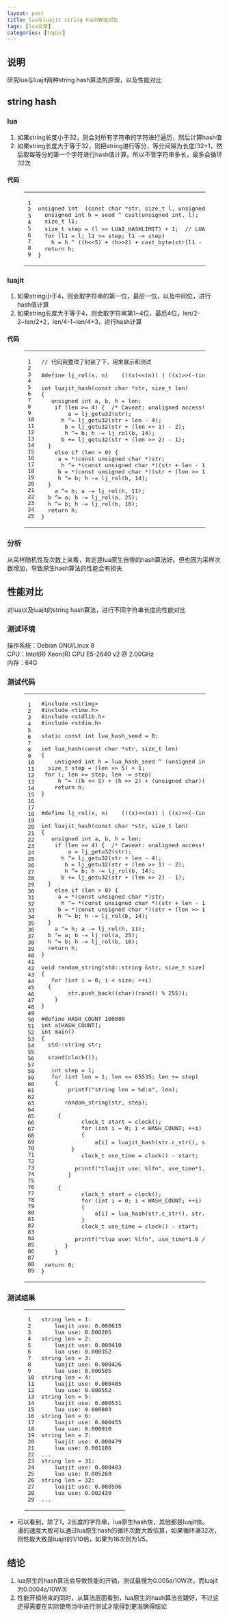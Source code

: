 ```yaml
---
layout: post
title: lua与luajit string hash算法对比 
tags: [lua文章]
categories: [topic]
---
```

<h2 id="说明"><a href="#说明" class="headerlink" title="说明"></a>说明</h2><p>研究lua与luajit两种string hash算法的原理，以及性能对比</p>

<h2 id="string-hash"><a href="#string-hash" class="headerlink" title="string hash"></a>string hash</h2><h3 id="lua"><a href="#lua" class="headerlink" title="lua"></a>lua</h3><ol>
<li>如果string长度小于32，则会对所有字符串的字符进行遍历，然后计算hash值</li>
<li>如果string长度大于等于32，则把string进行等分，等分间隔为长度/32+1，然后取每等分的第一个字符进行hash值计算。所以不管字符串多长，最多会循环32次</li>
</ol>
<h4 id="代码"><a href="#代码" class="headerlink" title="代码"></a>代码</h4><figure class="highlight cpp"><table><tbody><tr><td class="gutter"><pre><span class="line">1</span><br/><span class="line">2</span><br/><span class="line">3</span><br/><span class="line">4</span><br/><span class="line">5</span><br/><span class="line">6</span><br/><span class="line">7</span><br/><span class="line">8</span><br/><span class="line">9</span><br/></pre></td><td class="code"><pre><span class="line"></span><br/><span class="line"><span class="function"><span class="keyword">unsigned</span> <span class="keyword">int</span>  <span class="params">(<span class="keyword">const</span> <span class="keyword">char</span> *str, <span class="keyword">size_t</span> l, <span class="keyword">unsigned</span> <span class="keyword">int</span> seed)</span> </span>{</span><br/><span class="line">  <span class="keyword">unsigned</span> <span class="keyword">int</span> h = seed ^ cast(<span class="keyword">unsigned</span> <span class="keyword">int</span>, l);</span><br/><span class="line">  <span class="keyword">size_t</span> l1;</span><br/><span class="line">  <span class="keyword">size_t</span> step = (l &gt;&gt; LUAI_HASHLIMIT) + <span class="number">1</span>;  <span class="comment">// LUAI_HASHLIMIT值为5，l是字符串长度，不是一</span></span><br/><span class="line">  <span class="keyword">for</span> (l1 = l; l1 &gt;= step; l1 -= step)</span><br/><span class="line">    h = h ^ ((h&lt;&lt;<span class="number">5</span>) + (h&gt;&gt;<span class="number">2</span>) + cast_byte(str[l1 - <span class="number">1</span>]));</span><br/><span class="line">  <span class="keyword">return</span> h;</span><br/><span class="line">}</span><br/></pre></td></tr></tbody></table></figure>
<h3 id="luajit"><a href="#luajit" class="headerlink" title="luajit"></a>luajit</h3><ol>
<li>如果string小于4，则会取字符串的第一位，最后一位，以及中间位，进行hash值计算</li>
<li>如果string长度大于等于4，则会取字符串第1~4位，最后4位，len/2-2~len/2+2，len/4-1~len/4+3，进行hash计算</li>
</ol>
<h4 id="代码-1"><a href="#代码-1" class="headerlink" title="代码"></a>代码</h4><figure class="highlight cpp"><table><tbody><tr><td class="gutter"><pre><span class="line">1</span><br/><span class="line">2</span><br/><span class="line">3</span><br/><span class="line">4</span><br/><span class="line">5</span><br/><span class="line">6</span><br/><span class="line">7</span><br/><span class="line">8</span><br/><span class="line">9</span><br/><span class="line">10</span><br/><span class="line">11</span><br/><span class="line">12</span><br/><span class="line">13</span><br/><span class="line">14</span><br/><span class="line">15</span><br/><span class="line">16</span><br/><span class="line">17</span><br/><span class="line">18</span><br/><span class="line">19</span><br/><span class="line">20</span><br/><span class="line">21</span><br/><span class="line">22</span><br/><span class="line">23</span><br/><span class="line">24</span><br/><span class="line">25</span><br/></pre></td><td class="code"><pre><span class="line"><span class="comment">// 代码我整理了封装了下，用来展示和测试</span></span><br/><span class="line"></span><br/><span class="line"><span class="meta">#<span class="meta-keyword">define</span> lj_rol(x, n)	(((x)<span class="meta-string">&lt;&lt;(n)) | ((x)&gt;&gt;(-(int)(n)&amp;(8*sizeof(x)-1))))</span></span></span><br/><span class="line"></span><br/><span class="line"><span class="function"><span class="keyword">int</span> <span class="title">luajit_hash</span><span class="params">(<span class="keyword">const</span> <span class="keyword">char</span> *str, <span class="keyword">size_t</span> len)</span></span></span><br/><span class="line"><span class="function"></span>{</span><br/><span class="line">	<span class="keyword">unsigned</span> <span class="keyword">int</span> a, b, h = len;</span><br/><span class="line">	<span class="keyword">if</span> (len &gt;= <span class="number">4</span>) {  <span class="comment">/* Caveat: unaligned access! */</span></span><br/><span class="line">		a = lj_getu32(str);</span><br/><span class="line">		h ^= lj_getu32(str + len - <span class="number">4</span>);</span><br/><span class="line">		b = lj_getu32(str + (len &gt;&gt; <span class="number">1</span>) - <span class="number">2</span>);</span><br/><span class="line">		h ^= b; h -= lj_rol(b, <span class="number">14</span>);</span><br/><span class="line">		b += lj_getu32(str + (len &gt;&gt; <span class="number">2</span>) - <span class="number">1</span>);</span><br/><span class="line">	}</span><br/><span class="line">	<span class="keyword">else</span> <span class="keyword">if</span> (len &gt; <span class="number">0</span>) {</span><br/><span class="line">		a = *(<span class="keyword">const</span> <span class="keyword">unsigned</span> <span class="keyword">char</span> *)str;</span><br/><span class="line">		h ^= *(<span class="keyword">const</span> <span class="keyword">unsigned</span> <span class="keyword">char</span> *)(str + len - <span class="number">1</span>);</span><br/><span class="line">		b = *(<span class="keyword">const</span> <span class="keyword">unsigned</span> <span class="keyword">char</span> *)(str + (len &gt;&gt; <span class="number">1</span>));</span><br/><span class="line">		h ^= b; h -= lj_rol(b, <span class="number">14</span>);</span><br/><span class="line">	}</span><br/><span class="line">	a ^= h; a -= lj_rol(h, <span class="number">11</span>);</span><br/><span class="line">	b ^= a; b -= lj_rol(a, <span class="number">25</span>);</span><br/><span class="line">	h ^= b; h -= lj_rol(b, <span class="number">16</span>);</span><br/><span class="line">	<span class="keyword">return</span> h;</span><br/><span class="line">}</span><br/></pre></td></tr></tbody></table></figure>
<h3 id="分析"><a href="#分析" class="headerlink" title="分析"></a>分析</h3><p>从采样随机性及次数上来看，肯定是lua原生自带的hash算法好。但也因为采样次数增加，导致原生hash算法的性能会有损失</p>
<h2 id="性能对比"><a href="#性能对比" class="headerlink" title="性能对比"></a>性能对比</h2><p>对lua以及luajit的string hash算法，进行不同字符串长度的性能对比</p>
<h3 id="测试环境"><a href="#测试环境" class="headerlink" title="测试环境"></a>测试环境</h3><p>操作系统：Debian GNU/Linux 8<br/>CPU：Intel(R) Xeon(R) CPU E5-2640 v2 @ 2.00GHz<br/>内存：64G</p>
<h3 id="测试代码"><a href="#测试代码" class="headerlink" title="测试代码"></a>测试代码</h3><figure class="highlight cpp"><table><tbody><tr><td class="gutter"><pre><span class="line">1</span><br/><span class="line">2</span><br/><span class="line">3</span><br/><span class="line">4</span><br/><span class="line">5</span><br/><span class="line">6</span><br/><span class="line">7</span><br/><span class="line">8</span><br/><span class="line">9</span><br/><span class="line">10</span><br/><span class="line">11</span><br/><span class="line">12</span><br/><span class="line">13</span><br/><span class="line">14</span><br/><span class="line">15</span><br/><span class="line">16</span><br/><span class="line">17</span><br/><span class="line">18</span><br/><span class="line">19</span><br/><span class="line">20</span><br/><span class="line">21</span><br/><span class="line">22</span><br/><span class="line">23</span><br/><span class="line">24</span><br/><span class="line">25</span><br/><span class="line">26</span><br/><span class="line">27</span><br/><span class="line">28</span><br/><span class="line">29</span><br/><span class="line">30</span><br/><span class="line">31</span><br/><span class="line">32</span><br/><span class="line">33</span><br/><span class="line">34</span><br/><span class="line">35</span><br/><span class="line">36</span><br/><span class="line">37</span><br/><span class="line">38</span><br/><span class="line">39</span><br/><span class="line">40</span><br/><span class="line">41</span><br/><span class="line">42</span><br/><span class="line">43</span><br/><span class="line">44</span><br/><span class="line">45</span><br/><span class="line">46</span><br/><span class="line">47</span><br/><span class="line">48</span><br/><span class="line">49</span><br/><span class="line">50</span><br/><span class="line">51</span><br/><span class="line">52</span><br/><span class="line">53</span><br/><span class="line">54</span><br/><span class="line">55</span><br/><span class="line">56</span><br/><span class="line">57</span><br/><span class="line">58</span><br/><span class="line">59</span><br/><span class="line">60</span><br/><span class="line">61</span><br/><span class="line">62</span><br/><span class="line">63</span><br/><span class="line">64</span><br/><span class="line">65</span><br/><span class="line">66</span><br/><span class="line">67</span><br/><span class="line">68</span><br/><span class="line">69</span><br/><span class="line">70</span><br/><span class="line">71</span><br/><span class="line">72</span><br/><span class="line">73</span><br/><span class="line">74</span><br/><span class="line">75</span><br/><span class="line">76</span><br/><span class="line">77</span><br/><span class="line">78</span><br/><span class="line">79</span><br/><span class="line">80</span><br/><span class="line">81</span><br/><span class="line">82</span><br/><span class="line">83</span><br/><span class="line">84</span><br/><span class="line">85</span><br/><span class="line">86</span><br/><span class="line">87</span><br/><span class="line">88</span><br/><span class="line">89</span><br/></pre></td><td class="code"><pre><span class="line"><span class="meta">#<span class="meta-keyword">include</span> <span class="meta-string">&lt;string&gt;</span></span></span><br/><span class="line"><span class="meta">#<span class="meta-keyword">include</span> <span class="meta-string">&lt;time.h&gt;</span></span></span><br/><span class="line"><span class="meta">#<span class="meta-keyword">include</span> <span class="meta-string">&lt;stdlib.h&gt;</span></span></span><br/><span class="line"><span class="meta">#<span class="meta-keyword">include</span> <span class="meta-string">&lt;stdio.h&gt;</span></span></span><br/><span class="line"></span><br/><span class="line"><span class="keyword">static</span> <span class="keyword">const</span> <span class="keyword">int</span> lua_hash_seed = <span class="number">0</span>;</span><br/><span class="line"></span><br/><span class="line"><span class="function"><span class="keyword">int</span> <span class="title">lua_hash</span><span class="params">(<span class="keyword">const</span> <span class="keyword">char</span> *str, <span class="keyword">size_t</span> len)</span></span></span><br/><span class="line"><span class="function"></span>{</span><br/><span class="line">	<span class="keyword">unsigned</span> <span class="keyword">int</span> h = lua_hash_seed ^ (<span class="keyword">unsigned</span> <span class="keyword">int</span>)len;</span><br/><span class="line">	<span class="keyword">size_t</span> step = (len &gt;&gt; <span class="number">5</span>) + <span class="number">1</span>;</span><br/><span class="line">	<span class="keyword">for</span> (; len &gt;= step; len -= step)</span><br/><span class="line">		h ^= ((h &lt;&lt; <span class="number">5</span>) + (h &gt;&gt; <span class="number">2</span>) + (<span class="keyword">unsigned</span> <span class="keyword">char</span>)(str[len - <span class="number">1</span>]));</span><br/><span class="line">	<span class="keyword">return</span> h;</span><br/><span class="line">}</span><br/><span class="line"></span><br/><span class="line"></span><br/><span class="line"><span class="meta">#<span class="meta-keyword">define</span> lj_rol(x, n)	(((x)<span class="meta-string">&lt;&lt;(n)) | ((x)&gt;&gt;(-(int)(n)&amp;(8*sizeof(x)-1))))</span></span></span><br/><span class="line"></span><br/><span class="line"><span class="function"><span class="keyword">int</span> <span class="title">luajit_hash</span><span class="params">(<span class="keyword">const</span> <span class="keyword">char</span> *str, <span class="keyword">size_t</span> len)</span></span></span><br/><span class="line"><span class="function"></span>{</span><br/><span class="line">	<span class="keyword">unsigned</span> <span class="keyword">int</span> a, b, h = len;</span><br/><span class="line">	<span class="keyword">if</span> (len &gt;= <span class="number">4</span>) {  <span class="comment">/* Caveat: unaligned access! */</span></span><br/><span class="line">		a = lj_getu32(str);</span><br/><span class="line">		h ^= lj_getu32(str + len - <span class="number">4</span>);</span><br/><span class="line">		b = lj_getu32(str + (len &gt;&gt; <span class="number">1</span>) - <span class="number">2</span>);</span><br/><span class="line">		h ^= b; h -= lj_rol(b, <span class="number">14</span>);</span><br/><span class="line">		b += lj_getu32(str + (len &gt;&gt; <span class="number">2</span>) - <span class="number">1</span>);</span><br/><span class="line">	}</span><br/><span class="line">	<span class="keyword">else</span> <span class="keyword">if</span> (len &gt; <span class="number">0</span>) {</span><br/><span class="line">		a = *(<span class="keyword">const</span> <span class="keyword">unsigned</span> <span class="keyword">char</span> *)str;</span><br/><span class="line">		h ^= *(<span class="keyword">const</span> <span class="keyword">unsigned</span> <span class="keyword">char</span> *)(str + len - <span class="number">1</span>);</span><br/><span class="line">		b = *(<span class="keyword">const</span> <span class="keyword">unsigned</span> <span class="keyword">char</span> *)(str + (len &gt;&gt; <span class="number">1</span>));</span><br/><span class="line">		h ^= b; h -= lj_rol(b, <span class="number">14</span>);</span><br/><span class="line">	}</span><br/><span class="line">	a ^= h; a -= lj_rol(h, <span class="number">11</span>);</span><br/><span class="line">	b ^= a; b -= lj_rol(a, <span class="number">25</span>);</span><br/><span class="line">	h ^= b; h -= lj_rol(b, <span class="number">16</span>);</span><br/><span class="line">	<span class="keyword">return</span> h;</span><br/><span class="line">}</span><br/><span class="line"></span><br/><span class="line"><span class="function"><span class="keyword">void</span> <span class="title">random_string</span><span class="params">(<span class="built_in">std</span>::<span class="built_in">string</span> &amp;str, <span class="keyword">size_t</span> size)</span></span></span><br/><span class="line"><span class="function"></span>{</span><br/><span class="line">	<span class="keyword">for</span> (<span class="keyword">int</span> i = <span class="number">0</span>; i &lt; size; ++i)</span><br/><span class="line">	{</span><br/><span class="line">		str.push_back((<span class="keyword">char</span>)(rand() % <span class="number">255</span>));</span><br/><span class="line">	}</span><br/><span class="line">}</span><br/><span class="line"></span><br/><span class="line"><span class="meta">#<span class="meta-keyword">define</span> HASH_COUNT 100000</span></span><br/><span class="line"><span class="keyword">int</span> a[HASH_COUNT];</span><br/><span class="line"><span class="function"><span class="keyword">int</span> <span class="title">main</span><span class="params">()</span></span></span><br/><span class="line"><span class="function"></span>{</span><br/><span class="line">	<span class="built_in">std</span>::<span class="built_in">string</span> str;</span><br/><span class="line"></span><br/><span class="line">	srand(clock());</span><br/><span class="line"></span><br/><span class="line">	<span class="keyword">int</span> step = <span class="number">1</span>;</span><br/><span class="line">	<span class="keyword">for</span> (<span class="keyword">int</span> len = <span class="number">1</span>; len &lt;= <span class="number">65535</span>; len += step)</span><br/><span class="line">	{</span><br/><span class="line">		<span class="built_in">printf</span>(<span class="string">&#34;string len = %d:n&#34;</span>, len);</span><br/><span class="line"></span><br/><span class="line">		random_string(str, step);</span><br/><span class="line">		</span><br/><span class="line">		{</span><br/><span class="line">			<span class="keyword">clock_t</span> start = clock();</span><br/><span class="line">			<span class="keyword">for</span> (<span class="keyword">int</span> i = <span class="number">0</span>; i &lt; HASH_COUNT; ++i)</span><br/><span class="line">			{</span><br/><span class="line">				a[i] = luajit_hash(str.c_str(), str.size());	<span class="comment">// 防止编译器优化;</span></span><br/><span class="line">			}</span><br/><span class="line">			<span class="keyword">clock_t</span> use_time = clock() - start;</span><br/><span class="line"></span><br/><span class="line">			<span class="built_in">printf</span>(<span class="string">&#34;tluajit use: %lfn&#34;</span>, use_time*<span class="number">1.0</span> / CLOCKS_PER_SEC);</span><br/><span class="line">		}</span><br/><span class="line">		</span><br/><span class="line">		{</span><br/><span class="line">			<span class="keyword">clock_t</span> start = clock();</span><br/><span class="line">			<span class="keyword">for</span> (<span class="keyword">int</span> i = <span class="number">0</span>; i &lt; HASH_COUNT; ++i)</span><br/><span class="line">			{</span><br/><span class="line">				a[i] = lua_hash(str.c_str(), str.size());</span><br/><span class="line">			}</span><br/><span class="line">			<span class="keyword">clock_t</span> use_time = clock() - start;</span><br/><span class="line"></span><br/><span class="line">			<span class="built_in">printf</span>(<span class="string">&#34;tlua use: %lfn&#34;</span>, use_time*<span class="number">1.0</span> / CLOCKS_PER_SEC);</span><br/><span class="line">		}</span><br/><span class="line">	}</span><br/><span class="line"></span><br/><span class="line">	<span class="keyword">return</span> <span class="number">0</span>;</span><br/><span class="line">}</span><br/></pre></td></tr></tbody></table></figure>
<h3 id="测试结果"><a href="#测试结果" class="headerlink" title="测试结果"></a>测试结果</h3><figure class="highlight plain"><table><tbody><tr><td class="gutter"><pre><span class="line">1</span><br/><span class="line">2</span><br/><span class="line">3</span><br/><span class="line">4</span><br/><span class="line">5</span><br/><span class="line">6</span><br/><span class="line">7</span><br/><span class="line">8</span><br/><span class="line">9</span><br/><span class="line">10</span><br/><span class="line">11</span><br/><span class="line">12</span><br/><span class="line">13</span><br/><span class="line">14</span><br/><span class="line">15</span><br/><span class="line">16</span><br/><span class="line">17</span><br/><span class="line">18</span><br/><span class="line">19</span><br/><span class="line">20</span><br/><span class="line">21</span><br/><span class="line">22</span><br/><span class="line">23</span><br/><span class="line">24</span><br/><span class="line">25</span><br/><span class="line">26</span><br/><span class="line">27</span><br/><span class="line">28</span><br/><span class="line">29</span><br/></pre></td><td class="code"><pre><span class="line">string len = 1:</span><br/><span class="line">    luajit use: 0.000615</span><br/><span class="line">    lua use: 0.000205</span><br/><span class="line">string len = 2:</span><br/><span class="line">    luajit use: 0.000410</span><br/><span class="line">    lua use: 0.000352</span><br/><span class="line">string len = 3:</span><br/><span class="line">    luajit use: 0.000426</span><br/><span class="line">    lua use: 0.000505</span><br/><span class="line">string len = 4:</span><br/><span class="line">    luajit use: 0.000485</span><br/><span class="line">    lua use: 0.000552</span><br/><span class="line">string len = 5:</span><br/><span class="line">    luajit use: 0.000531</span><br/><span class="line">    lua use: 0.000803</span><br/><span class="line">string len = 6:</span><br/><span class="line">    luajit use: 0.000455</span><br/><span class="line">    lua use: 0.000910</span><br/><span class="line">string len = 7:</span><br/><span class="line">    luajit use: 0.000479</span><br/><span class="line">    lua use: 0.001106</span><br/><span class="line">...</span><br/><span class="line">string len = 31:</span><br/><span class="line">    luajit use: 0.000483</span><br/><span class="line">    lua use: 0.005269</span><br/><span class="line">string len = 32:</span><br/><span class="line">    luajit use: 0.000506</span><br/><span class="line">    lua use: 0.002439</span><br/><span class="line">...</span><br/></pre></td></tr></tbody></table></figure>
<ul>
<li>可以看到，除了1，2长度的字符串，lua原生hash快，其他都是luajit快。<br/>漫的速度大致可以通过lua原生hash的循环次数大致估算，如果循环满32次，则性能大致是luajit的1/10倍，如果为16次则为1/5。</li>
</ul>
<h2 id="结论"><a href="#结论" class="headerlink" title="结论"></a>结论</h2><ol>
<li>lua原生的hash算法会导致性能的开销，测试最慢为0.005s/10W次，而luajit为0.0004s/10W次</li>
<li>性能开销带来的同时，从算法层面看到，lua原生的hash算法会跟好，不过这还得需要在实际使用当中进行测试才能得到更准确得结论</li>
</ol>